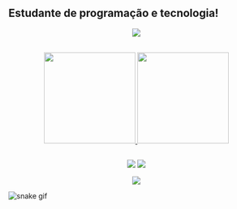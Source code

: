 ## Estudante de programação e tecnologia!

<p align="center"><img alingn="center" src="https://user-images.githubusercontent.com/99296968/173693930-5311527c-e4c4-491c-bed2-81fe27447eaf.gif" /></p>

<div style="display: inline_block"><br>
  
  
<div align="center">
  <a href="https://github.com/natalie1986">
  <img height="180em" src="https://github-readme-stats.vercel.app/api?username=natalie1986&show_icons=true&theme=dracula&include_all_commits=true&count_private=true"/>
  <img height="180em" src="https://github-readme-stats.vercel.app/api/top-langs/?username=natalie1986&layout=compact&langs_count=7&theme=dracula"/>
</div>
  

   
  <!-- <img align="right" alt="Nat-pic" height="150" style="border-radius:50px;" src="https://media4.giphy.com/media/JnAbjI4paXauuuHCeO/giphy.gif?cid=790b7611cd07345d1fd8c03f975ae01a94f7681c2a51cf4c&rid=giphy.gif&ct=g"> -->

  
  ##
 
<div> 
  <p align="center"> 
  <a href = "mailto:nat.lima86@gmail.com"><img src="https://img.shields.io/badge/-Gmail-%23333?style=for-the-badge&logo=gmail&logoColor=white" target="_blank"></a>
  <a href = "https://www.linkedin.com/in/natalie-lima1986" target="_blank"><img src="https://img.shields.io/badge/-LinkedIn-%230077B5?style=for-the-badge&logo=linkedin&logoColor=white" target="_blank"></a> 
  </p>
  
 
</div>
  
 <p align="center"><img alingn="center" src="https://profile-counter.glitch.me/natalie1986/count.svg"/></p>


![snake gif](https://github.com/natalie1986/natalie1986/blob/output/github-contribution-grid-snake.svg)
  
<!-- ![alien](https://user-images.githubusercontent.com/99296968/173693930-5311527c-e4c4-491c-bed2-81fe27447eaf.gif) -->
  
<!-- ![alien](https://user-images.githubusercontent.com/99296968/173693930-5311527c-e4c4-491c-bed2-81fe27447eaf.gif) -->
  
 <!-- ![Snake animation](https://github.com/natalie1986/natalie1986/blob/output/github-contribution-grid-snake.svg) -->

